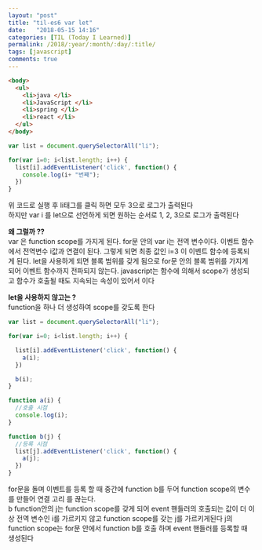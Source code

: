 ```yaml
---
layout: "post"
title: "til-es6 var let"
date:   "2018-05-15 14:16"
categories: [TIL (Today I Learned)]
permalink: /2018/:year/:month/:day/:title/
tags: [javascript]
comments: true
---
```

```HTML
<body>
  <ul>
    <li>java </li>
    <li>JavaScript </li>
    <li>spring </li>
    <li>react </li>
  </ul>
</body>
```

``` javascript
var list = document.querySelectorAll("li");

for(var i=0; i<list.length; i++) {
  list[i].addEventListener('click', function() {
    console.log(i+ "번째");
  })
}
```

위 코드로 실행 후 li태그를 클릭 하면 모두 3으로 로그가 출력된다  
하지만 var i 를 let으로 선언하게 되면 원하는 순서로 1, 2, 3으로 로그가 출력된다  

**왜 그럴까 ??**  
var 은 function scope를 가지게 된다. for문 안의 var i는 전역 변수이다. 이벤트 함수에서 전역변수
i값과 연결이 된다. 그렇게 되면 최종 값인 i=3 이 이벤트 함수에 등록되게 된다. let을 사용하게 되면 블록
범위를 갖게 됨으로 for문 안의 블록 범위를 가지게 되어 이벤트 함수까지 전파되지 않는다. javascript는
함수에 의해서 scope가 생성되고 함수가 호출될 때도 지속되는 속성이 있어서 이다    

**let을 사용하지 않고는 ?**   
function을 하나 더 생성하여 scope를 갖도록 한다  
```javascript
var list = document.querySelectorAll("li");

for(var i=0; i<list.length; i++) {

  list[i].addEventListener('click', function() {
    a(i);
  })

  b(i);
}

function a(i) {
  //호출 시점
  console.log(i);
}

function b(j) {
  //등록 시점
  list[j].addEventListener('click', function() {
    a(j);
  })
}
```

for문을 돌며 이벤트를 등록 할 때 중간에 function b를 두어 function scope의 변수를 만들어 연결 고리
를 끊는다.  
b function안의 j는 function scope를 갖게 되어 event 핸들러의 호출되는 값이 더 이상 전역 변수인
i를 가르키지 않고 function scope를 갖는 j를 가르키게된다
j의 function scope는 for문 안에서 function b를 호출 하며 event 핸들러를 등록할 때 생성된다   
